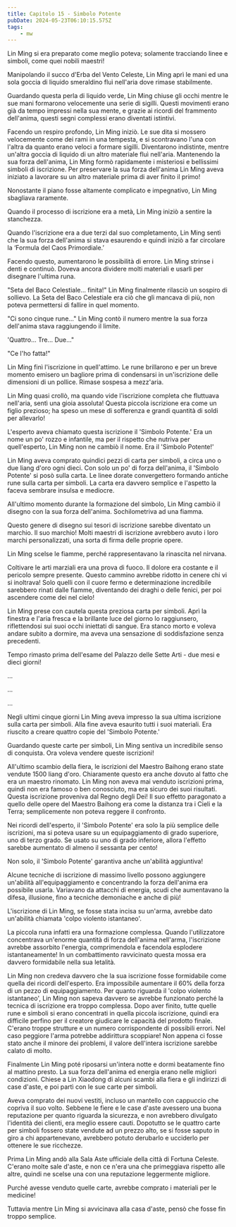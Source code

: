```yaml
---
title: Capitolo 15 - Simbolo Potente
pubDate: 2024-05-23T06:10:15.575Z
tags:
    - mw
---
```





Lin Ming si era preparato come meglio poteva; solamente tracciando linee e simboli, come quei nobili maestri!


Manipolando il succo d'Erba del Vento Celeste, Lin Ming aprì le mani ed una sola goccia di liquido smeraldino fluì nell'aria dove rimase stabilmente.


Guardando questa perla di liquido verde, Lin Ming chiuse gli occhi mentre le sue mani formarono velocemente una serie di sigilli. Questi movimenti erano già da tempo impressi nella sua mente, e grazie ai ricordi del frammento dell'anima, questi segni complessi erano diventati istintivi.


Facendo un respiro profondo, Lin Ming iniziò. Le sue dita si mossero velocemente come dei rami in una tempesta, e si scontravano l'una con l'altra da quanto erano veloci a formare sigilli. Diventarono indistinte, mentre un'altra goccia di liquido di un altro materiale fluì nell'aria. Mantenendo la sua forza dell'anima, Lin Ming formò rapidamente i misteriosi e bellissimi simboli di iscrizione. Per preservare la sua forza dell'anima Lin Ming aveva iniziato a lavorare su un altro materiale prima di aver finito il primo!


Nonostante il piano fosse altamente complicato e impegnativo, Lin Ming sbagliava raramente.


Quando il processo di iscrizione era a metà, Lin Ming iniziò a sentire la stanchezza.


Quando l'iscrizione era a due terzi dal suo completamento, Lin Ming sentì che la sua forza dell'anima si stava esaurendo e quindi iniziò a far circolare la ‘Formula del Caos Primordiale.’


Facendo questo, aumentarono le possibilità di errore. Lin Ming strinse i denti e continuò. Doveva ancora dividere molti materiali e usarli per disegnare l'ultima runa.


"Seta del Baco Celestiale... finita!" Lin Ming finalmente rilasciò un sospiro di sollievo. La Seta del Baco Celestiale era ciò che gli mancava di più, non poteva permettersi di fallire in quel momento.


"Ci sono cinque rune..." Lin Ming contò il numero mentre la sua forza dell'anima stava raggiungendo il limite.


'Quattro... Tre... Due..."


"Ce l'ho fatta!"


Lin Ming finì l'iscrizione in quell'attimo. Le rune brillarono e per un breve momento emisero un bagliore prima di condensarsi in un'iscrizione delle dimensioni di un pollice.
Rimase sospesa a mezz'aria.


Lin Ming quasi crollò, ma quando vide l'iscrizione completa che fluttuava nell'aria, sentì una gioia assoluta! Questa piccola iscrizione era come un figlio prezioso; ha speso un mese di sofferenza e grandi quantità di soldi per allevarlo!


L'esperto aveva chiamato questa iscrizione il 'Simbolo Potente.' Era un nome un po' rozzo e infantile, ma per il rispetto che nutriva per quell'esperto, Lin Ming non ne cambiò il nome. Era il 'Simbolo Potente!'


Lin Ming aveva comprato quindici pezzi di carta per simboli, a circa uno o due liang d'oro ogni dieci. Con solo un po' di forza dell'anima, il 'Simbolo Potente' si posò sulla carta. Le linee dorate convergettero formando antiche rune sulla carta per simboli. La carta era davvero semplice e l'aspetto la faceva sembrare insulsa e mediocre.


All'ultimo momento durante la formazione del simbolo, Lin Ming cambiò il disegno con la sua forza dell'anima. Sochilometriva ad una fiamma.


Questo genere di disegno sui tesori di iscrizione sarebbe diventato un marchio. Il suo marchio! Molti maestri di iscrizione avrebbero avuto i loro marchi personalizzati, una sorta di firma delle proprie opere.


Lin Ming scelse le fiamme, perché rappresentavano la rinascita nel nirvana.


Coltivare le arti marziali era una prova di fuoco. Il dolore era costante e il pericolo sempre presente. Questo cammino avrebbe ridotto in cenere chi vi si inoltrava! Solo quelli con il cuore fermo e determinazione incredibile sarebbero rinati dalle fiamme, diventando dei draghi o delle fenici, per poi ascendere come dei nel cielo!


Lin Ming prese con cautela questa preziosa carta per simboli. Aprì la finestra e l'aria fresca e la brillante luce del giorno lo raggiunsero, riflettendosi sui suoi occhi iniettati di sangue.
Era stanco morto e voleva andare subito a dormire, ma aveva una sensazione di soddisfazione senza precedenti.


Tempo rimasto prima dell'esame del Palazzo delle Sette Arti - due mesi e dieci giorni!


...


...


...


Negli ultimi cinque giorni Lin Ming aveva impresso la sua ultima iscrizione sulla carta per simboli. Alla fine aveva esaurito tutti i suoi materiali. Era riuscito a creare quattro copie del 'Simbolo Potente.'


Guardando queste carte per simboli, Lin Ming sentiva un incredibile senso di conquista. Ora voleva vendere queste iscrizioni!


All'ultimo scambio della fiera, le iscrizioni del Maestro Baihong erano state vendute 1500 liang d'oro. Chiaramente questo era anche dovuto al fatto che era un maestro rinomato. Lin Ming non aveva mai venduto iscrizioni prima, quindi non era famoso o ben conosciuto, ma era sicuro dei suoi risultati. Questa iscrizione proveniva dal Regno degli Dei! Il suo effetto paragonato a quello delle opere del Maestro Baihong era come la distanza tra i Cieli e la Terra; semplicemente non poteva reggere il confronto.


Nei ricordi dell'esperto, il 'Simbolo Potente' era solo la più semplice delle iscrizioni, ma si poteva usare su un equipaggiamento di grado superiore, uno di terzo grado. Se usato su uno di grado inferiore, allora l'effetto sarebbe aumentato di almeno il sessanta per cento!


Non solo, il 'Simbolo Potente' garantiva anche un'abilità aggiuntiva!


Alcune tecniche di iscrizione di massimo livello possono aggiungere un'abilità all'equipaggiamento e concentrando la forza dell'anima era possibile usarla. Variavano da attacchi di energia, scudi che aumentavano la difesa, illusione, fino a tecniche demoniache e anche di più!


L'iscrizione di Lin Ming, se fosse stata incisa su un'arma, avrebbe dato un'abilità chiamata 'colpo violento istantaneo'.


La piccola runa infatti era una formazione complessa.
Quando l'utilizzatore concentrava un'enorme quantità di forza dell'anima nell'arma, l'iscrizione avrebbe assorbito l'energia, comprimendola e facendola esplodere istantaneamente! In un combattimento ravvicinato questa mossa era davvero formidabile nella sua letalità.


Lin Ming non credeva davvero che la sua iscrizione fosse formidabile come quella dei ricordi dell'esperto.
Era impossibile aumentare il 60% della forza di un pezzo di equipaggiamento. Per quanto riguarda il 'colpo violento istantaneo', Lin Ming non sapeva davvero se avrebbe funzionato perché la tecnica di iscrizione era troppo complessa. Dopo aver finito, tutte quelle rune e simboli si erano concentrati in quella piccola iscrizione, quindi era difficile perfino per il creatore giudicare le capacità del prodotto finale. C'erano troppe strutture e un numero corrispondente di possibili errori. Nel caso peggiore l'arma potrebbe addirittura scoppiare! Non appena ci fosse stato anche il minore dei problemi, il valore dell'intera iscrizione sarebbe calato di molto.


Finalmente Lin Ming poté riposarsi un'intera notte e dormì beatamente fino al mattino presto. La sua forza dell'anima ed energia erano nelle migliori condizioni. Chiese a Lin Xiaodong di alcuni scambi alla fiera e gli indirizzi di case d'aste, e poi partì con le sue carte per simboli.


Aveva comprato dei nuovi vestiti, incluso un mantello con cappuccio che copriva il suo volto. Sebbene le fiere e le case d'aste avessero una buona reputazione per quanto riguarda la sicurezza, e non avrebbero divulgato l'identità dei clienti, era meglio essere cauti. Dopotutto se le quattro carte per simboli fossero state vendute ad un prezzo alto, se si fosse saputo in giro a chi appartenevano, avrebbero potuto derubarlo e ucciderlo per ottenere le sue ricchezze.


Prima Lin Ming andò alla Sala Aste ufficiale della città di Fortuna Celeste. C'erano molte sale d'aste, e non ce n'era una che primeggiava rispetto alle altre, quindi ne scelse una con una reputazione leggermente migliore.


Purché avesse venduto quelle carte, avrebbe comprato i materiali per le medicine!


Tuttavia mentre Lin Ming si avvicinava alla casa d'aste, pensò che fosse fin troppo semplice.
